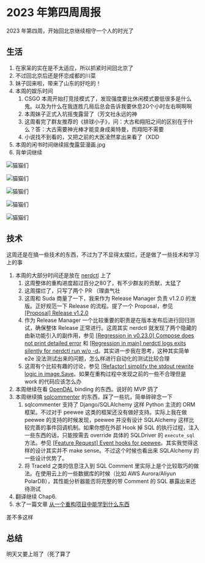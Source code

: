 # 2023 年第四周周报

2023 年第四周，开始回北京继续相守一个人的时光了

## 生活

1. 在家呆的实在是不太适应，所以抓紧时间回北京了
2. 不过回北京后还是怀恋成都的川菜
3. 妹子回来啦，带来了山东的好吃的！
4. 本周的娱乐时间
    1. CSGO 本周开始打竞技模式了，发现强度要比休闲模式要低很多是什么鬼。以及为什么在我连胜几局后总会告诉我要休息20个小时左右啊啊啊
    2. 本周妹子正式入坑摇曳露营了（芳文社永远的神
    3. 这周看完了群友推荐的《排球小子》，问：大古和翔阳之间的区别在于什么？答：大古需要神光棒才能变身成奥特曼，而翔阳不需要
    4. 小说找不到看的，又把之前的大医凌然拿出来看了（XDD
5. 本周的闲书时间继续摇曳露营漫画.jpg
6. 背单词继续

![猫猫们](https://user-images.githubusercontent.com/7054676/215340627-a5611678-d992-4d1d-84f1-cf3bd3052cc1.jpg)

![猫猫们](https://user-images.githubusercontent.com/7054676/215340654-7b0354f7-f73e-40e0-8607-cdbc4d51954a.jpg)

![猫猫们](https://user-images.githubusercontent.com/7054676/215340689-090bbcff-ea90-4a3c-bbd6-ddd37a963c51.jpg)

![猫猫们](https://user-images.githubusercontent.com/7054676/215340709-db7340f8-668f-4a9b-b9d0-2713d4e30cf7.jpg)

![猫猫们](https://user-images.githubusercontent.com/7054676/215340729-c19bb47c-a292-4760-9520-386de175ac85.jpg)

## 技术

这周还是在搞一些技术的东西，不过为了不显得太摆烂，还是做了一些技术和学习上的事

1. 本周的大部分时间还是放在 [nerdctl](https://github.com/containerd/nerdctl) 上了
    1. 这周整体的重构进度超过百分之80了，有不少群友的贡献，太猛了
    2. 这周摆烂了，只写了两个 PR （理直气壮
    3. 这周和 Suda 商量了一下，我来作为 Release Manager 负责 v1.2.0 的发版。正好规范一下 Release 的流程。提了一个 Proposal，参见 [[Proposal] Release v1.2.0](https://github.com/containerd/nerdctl/issues/1903)
    4. 作为 Release Manager 一个比较重要的职责是在版本发布后进行回归测试，确保整体 Release 正常进行。这周其实 nerdctl 就发现了两个隐藏的由新功能引入的副作用，参见 [[Regression in v0.23.0] Compose does not print detailed error](https://github.com/containerd/nerdctl/issues/1942) 和 [[Regression in main] nerdctl logs exits silently for nerdctl run w/o -d](https://github.com/containerd/nerdctl/issues/1946)。其实进一步我在思考，这种其实简单 e2e 没法测试出来的问题，怎么样进行自动化的测试比较合理
    5. 这周有个比较有趣的讨论，参见 [[Refactor] simplify the stdout rewrite logic in image.Save](https://github.com/containerd/nerdctl/issues/1940)。如果在重构过程中发现之前的一些不合理但是 work 的代码应该怎么办
2. 本周继续在看 [OpenDAL](https://github.com/datafuselabs/opendal) binding 的东西。说好的 MVP 鸽了
3. 本周继续搞 [sqlcommenter](https://github.com/google/sqlcommenter) 的东西，踩了一些坑，简单碎碎念一下
    1. sqlcommenter 支持了 Django/SQLAlchemy 这样 Python 主流的 ORM 框架。不过对于 peewee 这类的框架还没有做好支持。实际上我在做 peewee 的支持的时候发现，peewee 并没有设计 SQLAlchemy 这样比较完善的事件回调机制。如果你想在外部 Hook 掉 SQL 的执行过程，注入一些东西的话，只能按需去 override 具体的 SQLDriver 的 `execute_sql` 方法。参见 [[Feature Request] Event hooks for peewee](https://github.com/coleifer/peewee/issues/2670)。其实我觉得这样的设计其实并不 make sense。不过这个时候也看出来 SQLAlchemy 的一些设计优势了。
    2. 将 TraceId 之类的信息注入到 SQL Comment 里实际上是个比较取巧的做法。在使用云上的一些数据库的时候（比如 AWS Aurora/Aliyun PolarDB），其性能分析器能否将完整的带 Comment 的 SQL 暴露出来还待测试
4. 翻译继续 Chap6.
5. 水了一篇文章 [从一个重构项目中能学到什么东西](https://www.manjusaka.blog/posts/2023/01/26/what-I-can-learn-from-a-refactor-project/)

差不多这样

## 总结

明天又要上班了（死了算了
